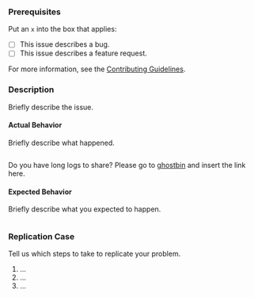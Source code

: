 ### Prerequisites

Put an `x` into the box that applies:

- [ ] This issue describes a bug.
- [ ] This issue describes a feature request.

For more information, see the [Contributing Guidelines](https://github.com/barundel/terraform-aws-apigateway/tree/master/CONTRIBUTING.md).

### Description

Briefly describe the issue.

#### Actual Behavior

Briefly describe what happened.

```
```

Do you have long logs to share? Please go to [ghostbin](https://ghostbin.co) and insert the link here.

#### Expected Behavior

Briefly describe what you expected to happen.

```
```

### Replication Case

Tell us which steps to take to replicate your problem.

1. ...
2. ...
3. ...
